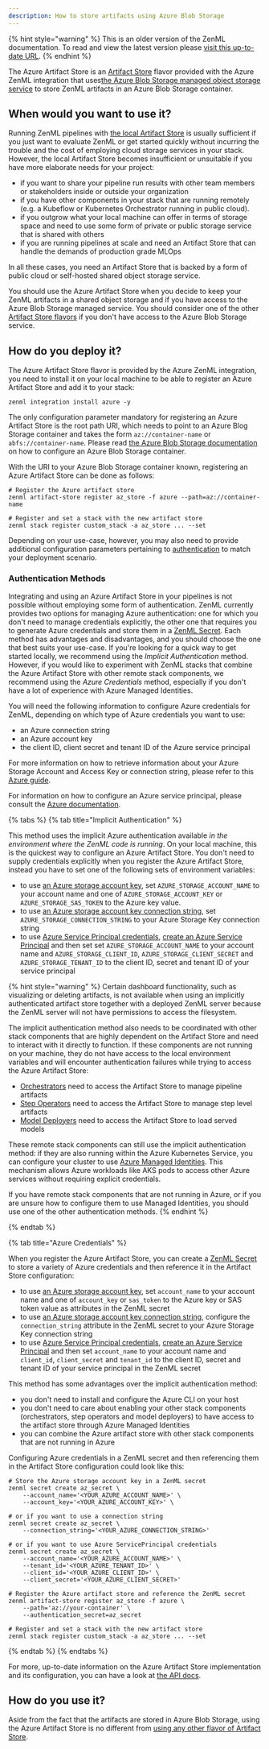 ```yaml
---
description: How to store artifacts using Azure Blob Storage
---
```


{% hint style="warning" %}
This is an older version of the ZenML documentation. To read and view the latest version please [visit this up-to-date URL](https://docs.zenml.io).
{% endhint %}


The Azure Artifact Store is an [Artifact Store](./artifact-stores.md) flavor 
provided with the Azure ZenML integration that uses[the Azure Blob Storage managed object storage service](https://azure.microsoft.com/en-us/services/storage/blobs/)
to store ZenML artifacts in an Azure Blob Storage container.

## When would you want to use it?

Running ZenML pipelines with [the local Artifact Store](./local.md) is usually
sufficient if you just want to evaluate ZenML or get started quickly without
incurring the trouble and the cost of employing cloud storage services in your
stack. However, the local Artifact Store becomes insufficient or unsuitable if
you have more elaborate needs for your project:

* if you want to share your pipeline run results with other team members or
stakeholders inside or outside your organization
* if you have other components in your stack that are running remotely (e.g. a
Kubeflow or Kubernetes Orchestrator running in public cloud).
* if you outgrow what your local machine can offer in terms of storage space and
need to use some form of private or public storage service that is shared with
others
* if you are running pipelines at scale and need an Artifact Store that can
handle the demands of production grade MLOps

In all these cases, you need an Artifact Store that is backed by a form of
public cloud or self-hosted shared object storage service.

You should use the Azure Artifact Store when you decide to keep your ZenML
artifacts in a shared object storage and if you have access to the Azure Blob
Storage managed service. You should consider one of the other 
[Artifact Store flavors](./artifact-stores.md#artifact-store-flavors)
if you don't have access to the Azure Blob Storage service.

## How do you deploy it?

The Azure Artifact Store flavor is provided by the Azure ZenML integration, you
need to install it on your local machine to be able to register an Azure
Artifact Store and add it to your stack:

```shell
zenml integration install azure -y
```

The only configuration parameter mandatory for registering an Azure Artifact
Store is the root path URI, which needs to point to an Azure Blog Storage
container and takes the form `az://container-name` or `abfs://container-name`.
Please read [the Azure Blob Storage documentation](https://docs.microsoft.com/en-us/azure/storage/blobs/storage-quickstart-blobs-portal)
on how to configure an Azure Blob Storage container.

With the URI to your Azure Blob Storage container known, registering an Azure
Artifact Store can be done as follows:

```shell
# Register the Azure artifact store
zenml artifact-store register az_store -f azure --path=az://container-name

# Register and set a stack with the new artifact store
zenml stack register custom_stack -a az_store ... --set
```

Depending on your use-case, however, you may also need to provide additional
configuration parameters pertaining to [authentication](#authentication-methods)
to match your deployment scenario.

### Authentication Methods

Integrating and using an Azure Artifact Store in your pipelines is not
possible without employing some form of authentication. ZenML currently provides
two options for managing Azure authentication: one for which you don't need to
manage credentials explicitly, the other one that requires you to generate
Azure credentials and store them in a
[ZenML Secret](../../starter-guide/production-fundamentals/secrets-management.md). Each
method has advantages and disadvantages, and you should choose the one that
best suits your use-case. If you're looking for a quick way to get started
locally, we recommend using the *Implicit Authentication* method. However, if
you would like to experiment with ZenML stacks that combine the Azure Artifact
Store with other remote stack components, we recommend using the
*Azure Credentials* method, especially if you don't have a lot of experience
with Azure Managed Identities.

You will need the following information to configure Azure credentials for
ZenML, depending on which type of Azure credentials you want to use:

* an Azure connection string
* an Azure account key
* the client ID, client secret and tenant ID of the Azure service principal

For more information on how to retrieve information about your Azure Storage
Account and Access Key or connection string, please refer to this
[Azure guide](https://docs.microsoft.com/en-us/azure/storage/blobs/storage-quickstart-blobs-python?tabs=environment-variable-windows#copy-your-credentials-from-the-azure-portal).

For information on how to configure an Azure service principal, please consult
the [Azure documentation](https://docs.microsoft.com/en-us/azure/active-directory/develop/howto-create-service-principal-portal).

{% tabs %}
{% tab title="Implicit Authentication" %}

This method uses the implicit Azure authentication available _in the environment
where the ZenML code is running_. On your local machine, this is the quickest
way to configure an Azure Artifact Store. You don't need to supply credentials
explicitly when you register the Azure Artifact Store, instead you have to set
one of the following sets of environment variables:

* to use [an Azure storage account key](https://learn.microsoft.com/en-us/azure/storage/common/storage-account-keys-manage),
set `AZURE_STORAGE_ACCOUNT_NAME` to your account name and one of
`AZURE_STORAGE_ACCOUNT_KEY` or `AZURE_STORAGE_SAS_TOKEN` to the Azure key value.
* to use [an Azure storage account key connection string](https://learn.microsoft.com/en-us/azure/storage/common/storage-account-keys-manage),
set `AZURE_STORAGE_CONNECTION_STRING` to your Azure Storage Key connection
string
* to use [Azure Service Principal credentials](https://learn.microsoft.com/en-us/azure/active-directory/develop/app-objects-and-service-principals),
[create an Azure Service Principal](https://learn.microsoft.com/en-us/azure/active-directory/develop/howto-create-service-principal-portal)
and then set set `AZURE_STORAGE_ACCOUNT_NAME` to your account name and
`AZURE_STORAGE_CLIENT_ID`, `AZURE_STORAGE_CLIENT_SECRET` and
`AZURE_STORAGE_TENANT_ID` to the client ID, secret and tenant ID of your
service principal

{% hint style="warning" %}
Certain dashboard functionality, such as visualizing or deleting artifacts, is
not available when using an implicitly authenticated artifact store together 
with a deployed ZenML server because the ZenML server will not have permissions
to access the filesystem.

The implicit authentication method also needs to be coordinated with other stack
components that are highly dependent on the Artifact Store and need to interact
with it directly to function. If these components are not running on your
machine, they do not have access to the local environment variables and
will encounter authentication failures while trying to access the Azure Artifact
Store:

* [Orchestrators](../orchestrators/orchestrators.md) need to access the 
Artifact Store to manage pipeline artifacts
* [Step Operators](../step-operators/step-operators.md) need to access the 
Artifact Store to manage step level artifacts
* [Model Deployers](../model-deployers/model-deployers.md) need to access the 
Artifact Store to load served models

These remote stack components can still use the implicit authentication method:
if they are also running within the Azure Kubernetes Service, you can configure
your cluster to use [Azure Managed Identities](https://docs.microsoft.com/en-us/azure/aks/use-managed-identity).
This mechanism allows Azure workloads like AKS pods to access other Azure
services without requiring explicit credentials.

If you have remote stack components that are not running in Azure, or if
you are unsure how to configure them to use Managed Identities, you should use
one of the other authentication methods.
{% endhint %}

{% endtab %}

{% tab title="Azure Credentials" %}

When you register the Azure Artifact Store, you can create a
[ZenML Secret](../../starter-guide/production-fundamentals/secrets-management.md)
to store a variety of Azure credentials and then reference it in the Artifact
Store configuration:

* to use [an Azure storage account key](https://learn.microsoft.com/en-us/azure/storage/common/storage-account-keys-manage),
set `account_name` to your account name and one of `account_key` or `sas_token`
to the Azure key or SAS token value as attributes in the ZenML secret
* to use [an Azure storage account key connection string](https://learn.microsoft.com/en-us/azure/storage/common/storage-account-keys-manage),
configure the `connection_string` attribute in the ZenML secret to your Azure
Storage Key connection string
* to use [Azure Service Principal credentials](https://learn.microsoft.com/en-us/azure/active-directory/develop/app-objects-and-service-principals),
[create an Azure Service Principal](https://learn.microsoft.com/en-us/azure/active-directory/develop/howto-create-service-principal-portal)
and then set `account_name` to your account name and `client_id`,
`client_secret` and `tenant_id` to the client ID, secret and tenant ID of your
service principal in the ZenML secret

This method has some advantages over the implicit authentication method:

* you don't need to install and configure the Azure CLI on your host
* you don't need to care about enabling your other stack components
(orchestrators, step operators and model deployers) to have access to the
artifact store through Azure Managed Identities
* you can combine the Azure artifact store with other stack components that are
not running in Azure

Configuring Azure credentials in a ZenML secret and then referencing them in the
Artifact Store configuration could look like this:

```shell
# Store the Azure storage account key in a ZenML secret
zenml secret create az_secret \
    --account_name='<YOUR_AZURE_ACCOUNT_NAME>' \
    --account_key='<YOUR_AZURE_ACCOUNT_KEY>' \

# or if you want to use a connection string
zenml secret create az_secret \
    --connection_string='<YOUR_AZURE_CONNECTION_STRING>'

# or if you want to use Azure ServicePrincipal credentials
zenml secret create az_secret \
    --account_name='<YOUR_AZURE_ACCOUNT_NAME>' \
    --tenant_id='<YOUR_AZURE_TENANT_ID>' \
    --client_id='<YOUR_AZURE_CLIENT_ID>' \
    --client_secret='<YOUR_AZURE_CLIENT_SECRET>'

# Register the Azure artifact store and reference the ZenML secret
zenml artifact-store register az_store -f azure \
    --path='az://your-container' \
    --authentication_secret=az_secret

# Register and set a stack with the new artifact store
zenml stack register custom_stack -a az_store ... --set
```

{% endtab %}
{% endtabs %}

For more, up-to-date information on the Azure Artifact Store implementation and
its configuration, you can have a look at [the API docs](https://apidocs.zenml.io/latest/integration_code_docs/integrations-azure/#zenml.integrations.azure.artifact_stores).

## How do you use it?

Aside from the fact that the artifacts are stored in Azure Blob Storage,
using the Azure Artifact Store is no different from [using any other flavor of Artifact Store](./artifact-stores.md#how-to-use-it).
